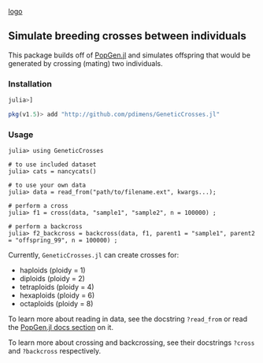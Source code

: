 [logo](https://raw.githubusercontent.com/pdimens/GeneticCrosses.jl/master/GeneticCrosses.png)

## Simulate breeding crosses between individuals

This package builds off of [PopGen.jl](http://github.com/pdimens/PopGen.jl) and 
simulates offspring that would be generated by crossing (mating) two individuals. 

### Installation
```julia
julia>]

pkg(v1.5)> add "http://github.com/pdimens/GeneticCrosses.jl"
```

### Usage
```
julia> using GeneticCrosses

# to use included dataset
julia> cats = nancycats()

# to use your own data
julia> data = read_from("path/to/filename.ext", kwargs...);

# perform a cross
julia> f1 = cross(data, "sample1", "sample2", n = 100000) ;

# perform a backcross
julia> f2_backcross = backcross(data, f1, parent1 = "sample1", parent2 = "offspring_99", n = 100000) ;
```

Currently, `GeneticCrosses.jl` can create crosses for:
- haploids (ploidy = 1)
- diploids (ploidy = 2)
- tetraploids (ploidy = 4) 
- hexaploids (ploidy = 6)
- octaploids (ploidy = 8)

To learn more about reading in data, see the docstring `?read_from` or read the [PopGen.jl docs section](https://pdimens.github.io/PopGen.jl/docs/io/file_import) on it.

To learn more about crossing and backcrossing, see their docstrings `?cross` and `?backcross` respectively.
